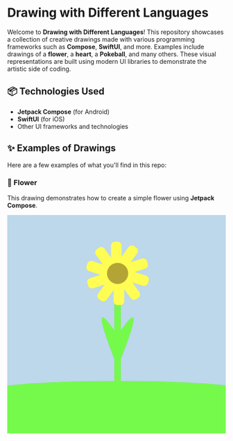 # Drawing with Different Languages

Welcome to **Drawing with Different Languages**! This repository showcases a collection of creative drawings made with various programming frameworks such as **Compose**, **SwiftUI**, and more. Examples include drawings of a **flower**, a **heart**, a **Pokeball**, and many others. These visual representations are built using modern UI libraries to demonstrate the artistic side of coding.

## 📦 Technologies Used

- **Jetpack Compose** (for Android)
- **SwiftUI** (for iOS)
- Other UI frameworks and technologies

## ✨ Examples of Drawings

Here are a few examples of what you'll find in this repo:

### 🌸 Flower

This drawing demonstrates how to create a simple flower using **Jetpack Compose**.

![Flower](./readme/flower.png)
